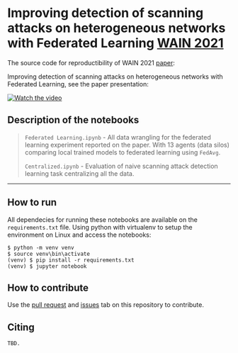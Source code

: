 # Improving detection of scanning attacks on heterogeneous networks with Federated Learning [WAIN 2021](https://www.performance2021.deib.polimi.it/wain/)
The source code for reproductibility of WAIN 2021 [paper](http://www.performance2021.deib.polimi.it/wp-content/uploads/2021/10/WAIN_2021_paper_14_deCarvalhoBertoli.pdf): 

Improving detection of scanning attacks on heterogeneous networks with Federated Learning, see the paper presentation:

[![Watch the video](https://img.youtube.com/vi/hV0CMnykNVk/0.jpg)](https://www.youtube.com/watch?v=hV0CMnykNVk)


## Description of the notebooks
> `Federated Learning.ipynb` - All data wrangling for the federated learning experiment reported on the paper. With 13 agents (data silos) comparing local trained models to federated learning using `FedAvg`.
> 
> `Centralized.ipynb` - Evaluation of naive scanning attack detection learning task centralizing all the data.

---
## How to run
All dependecies for running these notebooks are available on the `requirements.txt` file. Using python with virtualenv to setup the environment on Linux and access the notebooks:

```
$ python -m venv venv
$ source venv\bin\activate
(venv) $ pip install -r requirements.txt
(venv) $ jupyter notebook
```
## How to contribute
Use the [pull request](https://github.com/c2dc/wain2021/pulls) and [issues](https://github.com/c2dc/wain2021/issues) tab on this repository to contribute.

## Citing
```
TBD.
```
